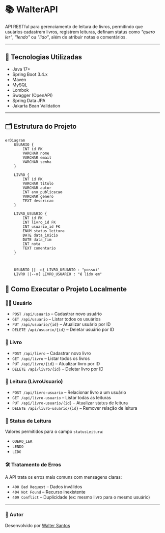 # 📚 WalterAPI

API RESTful para gerenciamento de leitura de livros, permitindo que usuários cadastrem livros, registrem leituras, definam status como *"quero ler"*, *"lendo"* ou *"lido"*, além de atribuir notas e comentários.

---

## 🔧 Tecnologias Utilizadas

- Java 17+
- Spring Boot 3.4.x
- Maven
- MySQL
- Lombok
- Swagger (OpenAPI)
- Spring Data JPA
- Jakarta Bean Validation

---

## 🗂️ Estrutura do Projeto

```mermaid
erDiagram
    USUARIO {
        INT id PK
        VARCHAR nome
        VARCHAR email
        VARCHAR senha
    }

    LIVRO {
        INT id PK
        VARCHAR titulo
        VARCHAR autor
        INT ano_publicacao
        VARCHAR genero
        TEXT descricao
    }

    LIVRO_USUARIO {
        INT id PK
        INT livro_id FK
        INT usuario_id FK
        ENUM status_leitura
        DATE data_inicio
        DATE data_fim
        INT nota
        TEXT comentario
    }



    USUARIO ||--o{ LIVRO_USUARIO : "possui"
    LIVRO ||--o{ LIVRO_USUARIO : "é lido em"
```

## 🚀 Como Executar o Projeto Localmente

### 🧑‍💻 Usuário
- `POST /api/usuario` – Cadastrar novo usuário  
- `GET /api/usuario` – Listar todos os usuários  
- `PUT /api/usuario/{id}` – Atualizar usuário por ID  
- `DELETE /api/usuario/{id}` – Deletar usuário por ID  

### 📘 Livro
- `POST /api/livro` – Cadastrar novo livro  
- `GET /api/livro` – Listar todos os livros  
- `PUT /api/livro/{id}` – Atualizar livro por ID  
- `DELETE /api/livro/{id}` – Deletar livro por ID  

### 📖 Leitura (LivroUsuario)
- `POST /api/livro-usuario` – Relacionar livro a um usuário  
- `GET /api/livro-usuario` – Listar todas as leituras  
- `PUT /api/livro-usuario/{id}` – Atualizar status de leitura  
- `DELETE /api/livro-usuario/{id}` – Remover relação de leitura  

### 🎯 Status de Leitura
Valores permitidos para o campo `statusLeitura`:
- `QUERO_LER`
- `LENDO`
- `LIDO`

### 🛠️ Tratamento de Erros
A API trata os erros mais comuns com mensagens claras:
- `400 Bad Request` – Dados inválidos  
- `404 Not Found` – Recurso inexistente  
- `409 Conflict` – Duplicidade (ex: mesmo livro para o mesmo usuário)

---

### 👤 Autor
Desenvolvido por [Walter Santos](https://github.com/WalterSantos08)
